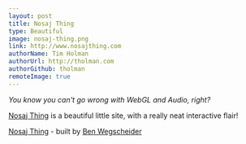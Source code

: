 ```yaml
---
layout: post
title: Nosaj Thing
type: Beautiful
image: nosaj-thing.png
link: http://www.nosajthing.com
authorName: Tim Holman
authorUrl: http://tholman.com
authorGithub: tholman
remoteImage: true
---
```


_You know you can't go wrong with WebGL and Audio, right?_

[Nosaj Thing](http://www.nosajthing.com) is a beautiful little site, with a really neat interactive flair!

[Nosaj Thing](http://www.nosajthing.com) - built by [Ben Wegscheider](http://benw.de)
